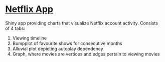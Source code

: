 # [Netflix App](https://alekskapich.shinyapps.io/NetflixApp/)
Shiny app providing charts that visualize Netflix account activity.
Consists of 4 tabs:
1) Viewing timeline
2) Bumpplot of favourite shows for consecutive months
3) Alluvial plot depicting autoplay dependency
4) Graph, where movies are vertices and edges pertain to viewing movies
